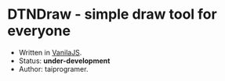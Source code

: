 # DTNDraw - simple draw tool for everyone

- Written in [VanilaJS](http://vanilla-js.com/).
- Status: **under-development**
- Author: taiprogramer.
